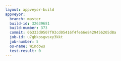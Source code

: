 ```yaml
---
layout: appveyor-build
appveyor:
  branch: master
  build-id: 32639681
  build-number: 373
  commit: 0b333d9507f93cd05416f4fe66e8429456205d8a
  job-id: u7gbkosgwsxy3kkt
  job-number: 5
  os-name: Windows
  test-result: 0
---
```

